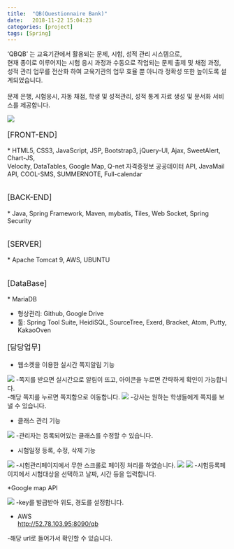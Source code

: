 ```yaml
---
title:  "QB(Questionnaire Bank)"
date:   2018-11-22 15:04:23
categories: [project]
tags: [Spring]
---
```


‘QBQB’ 는 교육기관에서 활용되는 문제, 시험, 성적 관리 시스템으로,<br>
현재 종이로 이루어지는 시험 응시 과정과 수동으로 작업되는 문제 출제 및 채점 과정, <br>
성적 관리 업무를 전산화 하여 교육기관의 업무 효율 뿐 아니라 정확성 또한 높이도록 설계되었습니다.<br>
<br>
문제 은행, 시험응시, 자동 채점, 학생 및 성적관리, 성적 통계 자료 생성 및 문서화 서비스를 제공합니다.<br>

<img src="{{site.baseurl}}/images/finalmainp.png"/>

<p style="font-size:13pt;">[FRONT-END]</p>
* HTML5, CSS3, JavaScript, JSP, Bootstrap3, jQuery-UI, Ajax, SweetAlert, Chart-JS, <br>
Velocity, DataTables, Google Map, Q-net 자격증정보 공공데이터 API, JavaMail API, COOL-SMS, SUMMERNOTE, Full-calendar<br><br>

<p style="font-size:13pt;">[BACK-END]</p>
* Java, Spring Framework, Maven, mybatis, Tiles, Web Socket, Spring Security<br><br>


<p style="font-size:13pt;">[SERVER]</p>
* Apache Tomcat 9, AWS, UBUNTU<br><br>


<p style="font-size:13pt;">[DataBase]</p>
* MariaDB

* 형상관리: Github, Google Drive
* 툴: Spring Tool Suite, HeidiSQL, SourceTree, Exerd, Bracket, Atom, Putty, KakaoOven	<br>

<p style="font-size:13pt;">[담당업무]</p>

* 웹소켓을 이용한 실시간 쪽지알림 기능

<img src="{{site.baseurl}}/images/message.PNG"/>
-쪽지를 받으면 실시간으로 알림이 뜨고, 아이콘을 누르면 간략하게 확인이 가능합니다.<br>
-해당 쪽지를 누르면 쪽지함으로 이동합니다.
<img src="{{site.baseurl}}/images/message2.PNG"/>
-강사는 원하는 학생들에게 쪽지를 보낼 수 있습니다.

* 클래스 관리 기능

<img src="{{site.baseurl}}/images/classupdate.PNG"/>
-관리자는 등록되어있는 클래스를 수정할 수 있습니다.

* 시험일정 등록, 수정, 삭제 기능

<img src="{{site.baseurl}}/images/examregi.PNG"/>
-시험관리페이지에서 무한 스크롤로 페이징 처리를 하였습니다.

<img src="{{site.baseurl}}/images/examregi2.PNG"/>

<img src="{{site.baseurl}}/images/examregi3.PNG"/>
-시험등록페이지에서 시험대상을 선택하고 날짜, 시간 등을 입력합니다.

*Google map API

<img src="{{site.baseurl}}/images/googlemap.PNG"/>
-key를 발급받아 위도, 경도를 설정합니다.

* AWS <br>
http://52.78.103.95:8090/qb

-해당 url로 들어가서 확인할 수 있습니다.

[jekyll]:      http://jekyllrb.com
[jekyll-gh]:   https://github.com/jekyll/jekyll
[jekyll-help]: https://github.com/jekyll/jekyll-help
